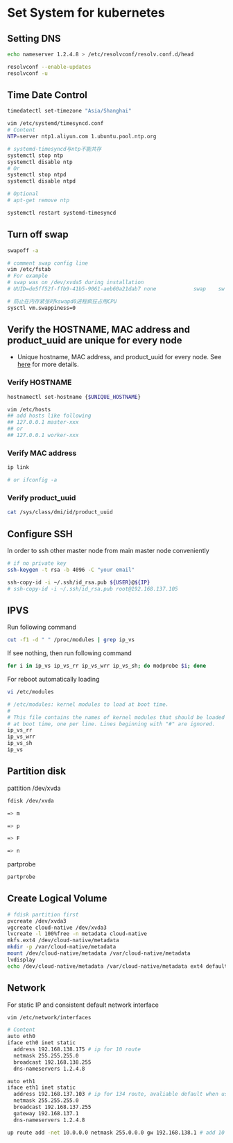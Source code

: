 # Set System for kubernetes

## Setting DNS

```bash
echo nameserver 1.2.4.8 > /etc/resolvconf/resolv.conf.d/head

resolvconf --enable-updates
resolvconf -u
```

## Time Date Control

```bash
timedatectl set-timezone "Asia/Shanghai"

vim /etc/systemd/timesyncd.conf
# Content
NTP=server ntp1.aliyun.com 1.ubuntu.pool.ntp.org

# systemd-timesyncd与ntp不能共存
systemctl stop ntp
systemctl disable ntp
# Or
systemctl stop ntpd
systemctl disable ntpd

# Optional
# apt-get remove ntp

systemctl restart systemd-timesyncd
```

## Turn off swap

```bash
swapoff -a

# comment swap config line
vim /etc/fstab
# For example
# swap was on /dev/xvda5 during installation
# UUID=de5ff52f-ffb9-41b5-9061-aeb60a21dab7 none            swap    sw              0       0

# 防止在内存紧张时kswapd0进程疯狂占用CPU
sysctl vm.swappiness=0
```

## Verify the HOSTNAME, MAC address and product_uuid are unique for every node

* Unique hostname, MAC address, and product_uuid for every node. See [here](https://kubernetes.io/docs/setup/independent/install-kubeadm/#verify-the-mac-address-and-product-uuid-are-unique-for-every-node) for more details.

### Verify HOSTNAME

```bash
hostnamectl set-hostname {$UNIQUE_HOSTNAME}

vim /etc/hosts
## add hosts like following
## 127.0.0.1 master-xxx
## or
## 127.0.0.1 worker-xxx
```

### Verify MAC address

```bash
ip link

# or ifconfig -a
```

### Verify product_uuid

```bash
cat /sys/class/dmi/id/product_uuid
```

## Configure SSH

In order to ssh other master node from main master node conveniently

```bash
# if no private key
ssh-keygen -t rsa -b 4096 -C "your email"

ssh-copy-id -i ~/.ssh/id_rsa.pub ${USER}@${IP}
# ssh-copy-id -i ~/.ssh/id_rsa.pub root@192.168.137.105
```

## IPVS

Run following command

```bash
cut -f1 -d " " /proc/modules | grep ip_vs
```

If see nothing, then run following command

```bash
for i in ip_vs ip_vs_rr ip_vs_wrr ip_vs_sh; do modprobe $i; done
```

For reboot automatically loading

```bash
vi /etc/modules

# /etc/modules: kernel modules to load at boot time.
#
# This file contains the names of kernel modules that should be loaded
# at boot time, one per line. Lines beginning with "#" are ignored.
ip_vs_rr
ip_vs_wrr
ip_vs_sh
ip_vs
```

## Partition disk

pattition /dev/xvda

```bash
fdisk /dev/xvda

=> m

=> p

=> F

=> n
```

partprobe

```bash
partprobe
```

## Create Logical Volume

```bash
# fdisk partition first
pvcreate /dev/xvda3
vgcreate cloud-native /dev/xvda3
lvcreate -l 100%free -n metadata cloud-native
mkfs.ext4 /dev/cloud-native/metadata
mkdir -p /var/cloud-native/metadata
mount /dev/cloud-native/metadata /var/cloud-native/metadata
lvdisplay
echo /dev/cloud-native/metadata /var/cloud-native/metadata ext4 defaults 0 0 >> /etc/fstab
```

## Network

For static IP and consistent default network interface

```bash
vim /etc/network/interfaces

# Content
auto eth0
iface eth0 inet static
  address 192.168.138.175 # ip for 10 route
  netmask 255.255.255.0
  broadcast 192.168.138.255
  dns-nameservers 1.2.4.8

auto eth1
iface eth1 inet static
  address 192.168.137.103 # ip for 134 route, avaliable default when using static ip
  netmask 255.255.255.0
  broadcast 192.168.137.255
  gateway 192.168.137.1
  dns-nameservers 1.2.4.8

up route add -net 10.0.0.0 netmask 255.0.0.0 gw 192.168.138.1 # add 10 route for booting
```